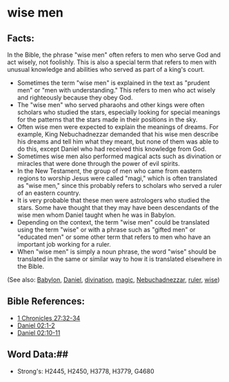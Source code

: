 # wise men #

## Facts: ##

In the Bible, the phrase "wise men" often refers to men who serve God and act wisely, not foolishly. This is also a special term that refers to men with unusual knowledge and abilities who served as part of a king's court.

* Sometimes the term "wise men" is explained in the text as "prudent men" or "men with understanding." This refers to men who act wisely and righteously because they obey God.
* The "wise men" who served pharaohs and other kings were often scholars who studied the stars, especially looking for special meanings for the patterns that the stars made in their positions in the sky.
* Often wise men were expected to explain the meanings of dreams. For example, King Nebuchadnezzar demanded that his wise men describe his dreams and tell him what they meant, but none of them was able to do this, except Daniel who had received this knowledge from God.
* Sometimes wise men also performed magical acts such as divination or miracles that were done through the power of evil spirits.
* In the New Testament, the group of men who came from eastern regions to worship Jesus were called "magi," which is often translated as "wise men," since this probably refers to scholars who served a ruler of an eastern country.
* It is very probable that these men were astrologers who studied the stars. Some have thought that they may have been descendants of the wise men whom Daniel taught when he was in Babylon.
* Depending on the context, the term "wise men" could be translated using the term "wise" or with a phrase such as "gifted men" or "educated men" or some other term that refers to men who have an important job working for a ruler.
* When "wise men" is simply a noun phrase, the word "wise" should be translated in the same or similar way to how it is translated elsewhere in the Bible.

(See also: [Babylon](../names/babylon.md), [Daniel](../names/daniel.md), [divination](divination.md), [magic](magic.md), [Nebuchadnezzar](../names/nebuchadnezzar.md), [ruler](ruler.md), [wise](../kt/wise.md))

## Bible References: ##

* [1 Chronicles 27:32-34](rc://en/tn/help/1ch/27/32)
* [Daniel 02:1-2](rc://en/tn/help/dan/02/01)
* [Daniel 02:10-11](rc://en/tn/help/dan/02/10)

## Word Data:##

* Strong's: H2445, H2450, H3778, H3779, G4680
